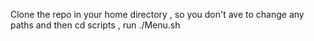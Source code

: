 Clone the repo in your home directory , so you don't ave to change any paths and 
then cd scripts , run ./Menu.sh
